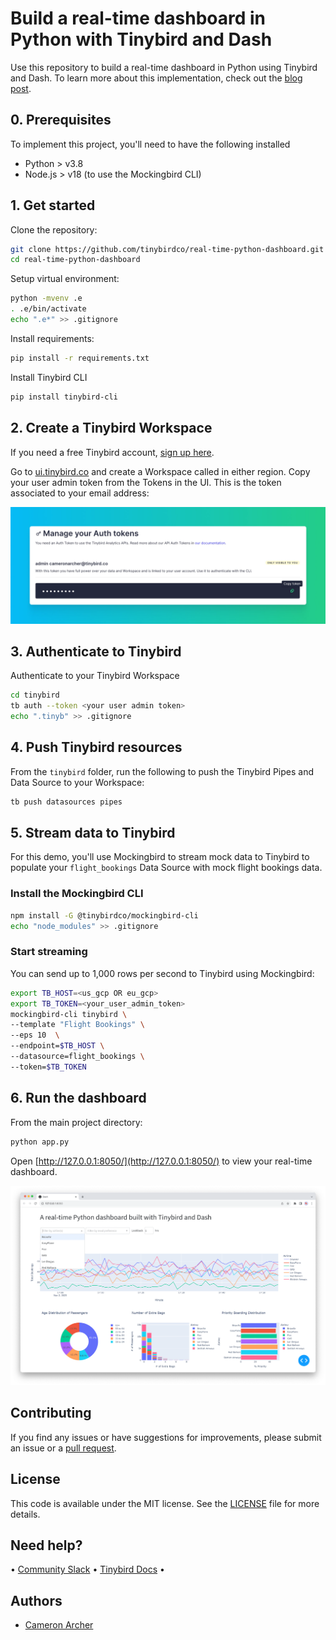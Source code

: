 # Build a real-time dashboard in Python with Tinybird and Dash

Use this repository to build a real-time dashboard in Python using Tinybird and Dash. To learn more about this implementation, check out the [blog post](https://www.tinybird.co/blog-posts/python-real-time-dashboard).

## 0. Prerequisites

To implement this project, you'll need to have the following installed

- Python > v3.8
- Node.js > v18 (to use the Mockingbird CLI)

## 1. Get started

Clone the repository:

```bash
git clone https://github.com/tinybirdco/real-time-python-dashboard.git
cd real-time-python-dashboard
```

Setup virtual environment:

```bash
python -mvenv .e
. .e/bin/activate
echo ".e*" >> .gitignore
```

Install requirements:

```bash
pip install -r requirements.txt

```

Install Tinybird CLI

```bash
pip install tinybird-cli
```

## 2. Create a Tinybird Workspace

If you need a free Tinybird account, [sign up here](https://www.tinybird.co/signup).

Go to [ui.tinybird.co](https://ui.tinybird.co) and create a Workspace called in either region. Copy your user admin token from the Tokens in the UI. This is the token associated to your email address:

![image](/img/token.jpg)

## 3. Authenticate to Tinybird

Authenticate to your Tinybird Workspace

```bash
cd tinybird
tb auth --token <your user admin token>
echo ".tinyb" >> .gitignore
```

## 4. Push Tinybird resources

From the `tinybird` folder, run the following to push the Tinybird Pipes and Data Source to your Workspace:

```bash
tb push datasources pipes
```

## 5. Stream data to Tinybird

For this demo, you'll use Mockingbird to stream mock data to Tinybird to populate your `flight_bookings` Data Source with mock flight bookings data.

### Install the Mockingbird CLI

```bash
npm install -G @tinybirdco/mockingbird-cli
echo "node_modules" >> .gitignore
```

### Start streaming

You can send up to 1,000 rows per second to Tinybird using Mockingbird:

```bash
export TB_HOST=<us_gcp OR eu_gcp>
export TB_TOKEN=<your_user_admin_token>
mockingbird-cli tinybird \
--template "Flight Bookings" \
--eps 10  \
--endpoint=$TB_HOST \
--datasource=flight_bookings \
--token=$TB_TOKEN
```

## 6. Run the dashboard

From the main project directory:

```bash
python app.py
```

Open [http://127.0.0.1:8050/](http://127.0.0.1:8050/) to view your real-time dashboard.

![image](/img/dashboard.png)

## Contributing

If you find any issues or have suggestions for improvements, please submit an issue or a [pull request](https://github.com/tinybirdco/real-time-python-dashboard/pulls?q=is%3Apr+is%3Aopen+sort%3Aupdated-desc).

## License

This code is available under the MIT license. See the [LICENSE](https://github.com/tinybirdco/real-time-python-dashboard/blob/main/LICENSE.txt) file for more details.

## Need help?

&bull; [Community Slack](https://www.tinybird.co/join-our-slack-community) &bull; [Tinybird Docs](https://docs.tinybird.co/) &bull;

## Authors

- [Cameron Archer](https://github.com/tb-peregrine)
